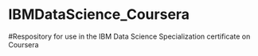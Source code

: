 # IBMDataScience_Coursera

#Respository for use in the IBM Data Science Specialization certificate on Coursera
